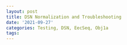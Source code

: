 ```yaml
---
layout: post
title: DSN Normalization and Troubleshooting
date: '2021-09-27'
categories: Testing, DSN, EecSeq, Obj1a
tags: 
---
```


